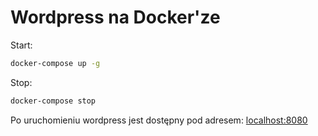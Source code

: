 # Wordpress na Docker'ze

Start:

```sh
docker-compose up -g
```

Stop:

```sh
docker-compose stop
```

Po uruchomieniu wordpress jest dostępny pod adresem:
[localhost:8080](http://localhost:8080)
